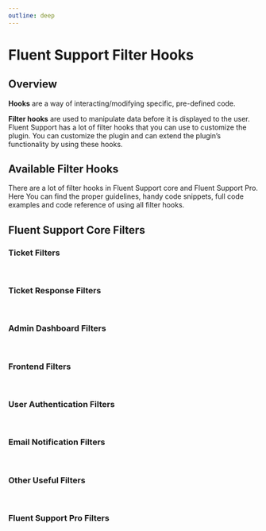 ```yaml
---
outline: deep
---
```


# Fluent Support Filter Hooks

###

<Badge type="info" text="Fluent Support Core" /> <Badge type="tip" text="Intermediate" />

## Overview

[//]: # (what is hook?)
**Hooks** are a way of interacting/modifying specific, pre-defined code.

**Filter hooks** are used to manipulate data before it is displayed to the user.
Fluent Support has a lot of filter hooks that you can use to customize the plugin.
You can customize the plugin and can extend the plugin’s functionality by using these hooks.

## Available Filter Hooks

There are a lot of filter hooks in Fluent Support core and Fluent Support Pro.
Here You can find the proper guidelines, handy code snippets, full code examples and code reference of using all filter hooks.

## Fluent Support Core Filters

### Ticket Filters
<br />

<!--@include: ./_ticket_filters.md-->

### Ticket Response Filters
<br />

<!--@include: ./_ticket_response_filters.md-->

### Admin Dashboard Filters
<br />

<!--@include: ./_admin_dashboard_filters.md-->

### Frontend Filters
<br />

<!--@include: ./_frontend_filters.md-->

### User Authentication Filters
<br />

<!--@include: ./_user_authentication_filters.md-->

### Email Notification Filters
<br />

<!--@include: ./_email_notification_filters.md-->

### Other Useful Filters
<br />

<!--@include: ./_other_useful_filters.md-->

### Fluent Support Pro Filters
<br />

<!--@include: ./_fluent_support_pro_filters.md-->


